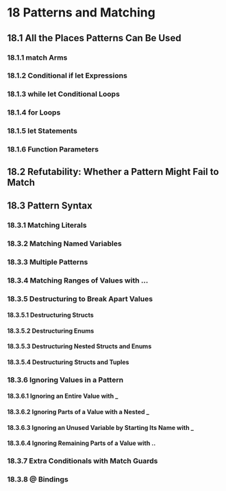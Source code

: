 # 18 Patterns and Matching

## 18.1 All the Places Patterns Can Be Used


### 18.1.1 match Arms

### 18.1.2 Conditional if let Expressions


### 18.1.3 while let Conditional Loops

### 18.1.4 for Loops

### 18.1.5 let Statements


### 18.1.6 Function Parameters

## 18.2 Refutability: Whether a Pattern Might Fail to Match

## 18.3 Pattern Syntax

### 18.3.1 Matching Literals

### 18.3.2 Matching Named Variables

### 18.3.3 Multiple Patterns

### 18.3.4 Matching Ranges of Values with ...

### 18.3.5 Destructuring to Break Apart Values

#### 18.3.5.1 Destructuring Structs

#### 18.3.5.2 Destructuring Enums

#### 18.3.5.3 Destructuring Nested Structs and Enums

#### 18.3.5.4 Destructuring Structs and Tuples

### 18.3.6 Ignoring Values in a Pattern

#### 18.3.6.1 Ignoring an Entire Value with _

#### 18.3.6.2 Ignoring Parts of a Value with a Nested _

#### 18.3.6.3 Ignoring an Unused Variable by Starting Its Name with _

#### 18.3.6.4 Ignoring Remaining Parts of a Value with ..

### 18.3.7 Extra Conditionals with Match Guards

### 18.3.8 @ Bindings
